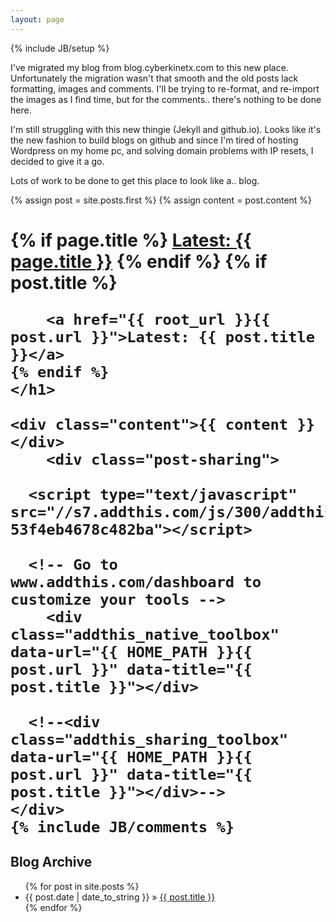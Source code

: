 ```yaml
---
layout: page
---
```

{% include JB/setup %}

I've migrated my blog from blog.cyberkinetx.com to this new place. Unfortunately the migration wasn't that smooth and the old posts lack formatting, images and comments. I'll be trying to re-format, and re-import the images as I find time, but for the comments.. there's nothing to be done here.

I'm still struggling with this new thingie (Jekyll and github.io). Looks like it's the new fashion to build blogs on github and since I'm tired of hosting Wordpress on my home pc, and solving domain problems with IP resets, I decided to give it a go.

Lots of work to be done to get this place to look like a.. blog. 

<div class="blog-index">  
  {% assign post = site.posts.first %}
  {% assign content = post.content %}
    <h1 class="entry-title">
    {% if page.title %}
        <a href="{{ root_url }}{{ page.url }}">Latest: {{ page.title }}</a>
    {% endif %}
    {% if post.title %}

        <a href="{{ root_url }}{{ post.url }}">Latest: {{ post.title }}</a>
    {% endif %}
    </h1>
    
    <div class="content">{{ content }}</div>
        <div class="post-sharing">

      <script type="text/javascript" src="//s7.addthis.com/js/300/addthis_widget.js#pubid=ra-53f4eb4678c482ba"></script>

      <!-- Go to www.addthis.com/dashboard to customize your tools -->
        <div class="addthis_native_toolbox" data-url="{{ HOME_PATH }}{{ post.url }}" data-title="{{ post.title }}"></div>

      <!--<div class="addthis_sharing_toolbox" data-url="{{ HOME_PATH }}{{ post.url }}" data-title="{{ post.title }}"></div>-->
    </div>
    {% include JB/comments %}

</div>


    
## Blog Archive

<ul class="posts">
  {% for post in site.posts %}
    <li><span>{{ post.date | date_to_string }}</span> &raquo; <a href="{{ BASE_PATH }}{{ post.url }}">{{ post.title }}</a></li>
  {% endfor %}
</ul>

